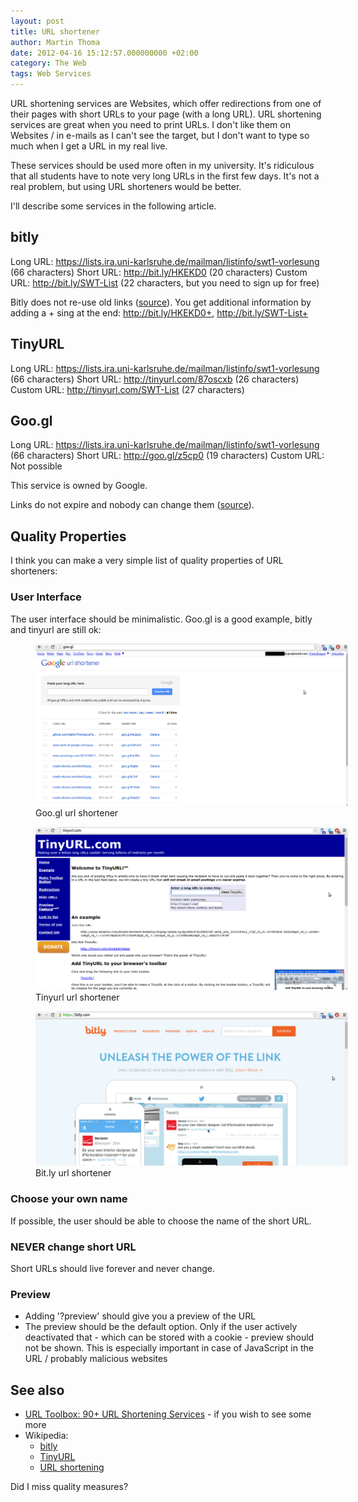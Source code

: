 ```yaml
---
layout: post
title: URL shortener
author: Martin Thoma
date: 2012-04-16 15:12:57.000000000 +02:00
category: The Web
tags: Web Services
---
```

URL shortening services are Websites, which offer redirections from one of
their pages with short URLs to your page (with a long URL). URL shortening
services are great when you need to print URLs. I don't like them on Websites /
in e-mails as I can't see the target, but I don't want to type so much when I
get a URL in my real live.

These services should be used more often in my university. It's ridiculous that
all students have to note very long URLs in the first few days. It's not a real
problem, but using URL shorteners would be better.

I'll describe some services in the following article.<a id="more"></a><a id="more-22501"></a>

<h2>bitly</h2>
Long URL: <a href="https://lists.ira.uni-karlsruhe.de/mailman/listinfo/swt1-vorlesung">https://lists.ira.uni-karlsruhe.de/mailman/listinfo/swt1-vorlesung</a> (66 characters)
Short URL: <a href="http://bit.ly/HKEKD0">http://bit.ly/HKEKD0</a> (20 characters)
Custom URL: <a href="http://bit.ly/SWT-List">http://bit.ly/SWT-List</a> (22 characters, but you need to sign up for free)

Bitly does not re-use old links (<a href="https://bitly.com/pages/help#i_1_4">source</a>).
You get additional information by adding a + sing at the end: <a href="http://bit.ly/HKEKD0+">http://bit.ly/HKEKD0+</a>, <a href="http://bit.ly/SWT-List+">http://bit.ly/SWT-List+</a>

<h2>TinyURL</h2>
Long URL: <a href="https://lists.ira.uni-karlsruhe.de/mailman/listinfo/swt1-vorlesung">https://lists.ira.uni-karlsruhe.de/mailman/listinfo/swt1-vorlesung</a> (66 characters)
Short URL: <a href="http://tinyurl.com/87oscxb">http://tinyurl.com/87oscxb</a> (26 characters)
Custom URL: <a href="http://tinyurl.com/SWT-List">http://tinyurl.com/SWT-List</a> (27 characters)

<h2>Goo.gl</h2>
Long URL: <a href="https://lists.ira.uni-karlsruhe.de/mailman/listinfo/swt1-vorlesung">https://lists.ira.uni-karlsruhe.de/mailman/listinfo/swt1-vorlesung</a> (66 characters)
Short URL: <a href="http://goo.gl/z5cp0">http://goo.gl/z5cp0</a> (19 characters)
Custom URL: Not possible

This service is owned by Google.

Links do not expire and nobody can change them (<a href="http://support.google.com/websearch/bin/answer.py?hl=en&answer=190768">source</a>).

## Quality Properties

I think you can make a very simple list of quality properties of URL
shorteners:

### User Interface

The user interface should be minimalistic. Goo.gl is a good example, bitly
and tinyurl are still ok:

<figure class="aligncenter">
            <a href="../images/2015/01/googl.png"><img src="../images/2015/01/googl.png" alt="Goo.gl url shortener" style="max-width:500px;" class=""/></a>
            <figcaption class="text-center">Goo.gl url shortener</figcaption>
        </figure>

<figure class="aligncenter">
            <a href="../images/2015/01/tinyurl.png"><img src="../images/2015/01/tinyurl.png" alt="Tinyurl url shortener" style="max-width:500px;" class=""/></a>
            <figcaption class="text-center">Tinyurl url shortener</figcaption>
        </figure>

<figure class="aligncenter">
            <a href="../images/2015/01/bitly.png"><img src="../images/2015/01/bitly.png" alt="Bit.ly url shortener" style="max-width:500px;" class=""/></a>
            <figcaption class="text-center">Bit.ly url shortener</figcaption>
        </figure>

### Choose your own name

If possible, the user should be able to choose the name of the short URL.


### NEVER change short URL

Short URLs should live forever and never change.


### Preview

* Adding '?preview' should give you a preview of the URL
* The preview should be the default option. Only if the user actively deactivated that - which can be stored with a cookie - preview should not be shown. This is especially important in case of JavaScript in the URL / probably malicious websites


## See also

* <a href="http://mashable.com/2008/01/08/url-shortening-services/">URL Toolbox: 90+ URL Shortening Services</a> - if you wish to see some more
* Wikipedia:
  * <a href="http://en.wikipedia.org/wiki/Bitly">bitly</a>
  * <a href="http://en.wikipedia.org/wiki/TinyURL">TinyURL</a>
  * [URL shortening](https://en.wikipedia.org/wiki/URL_shortening)


Did I miss quality measures?